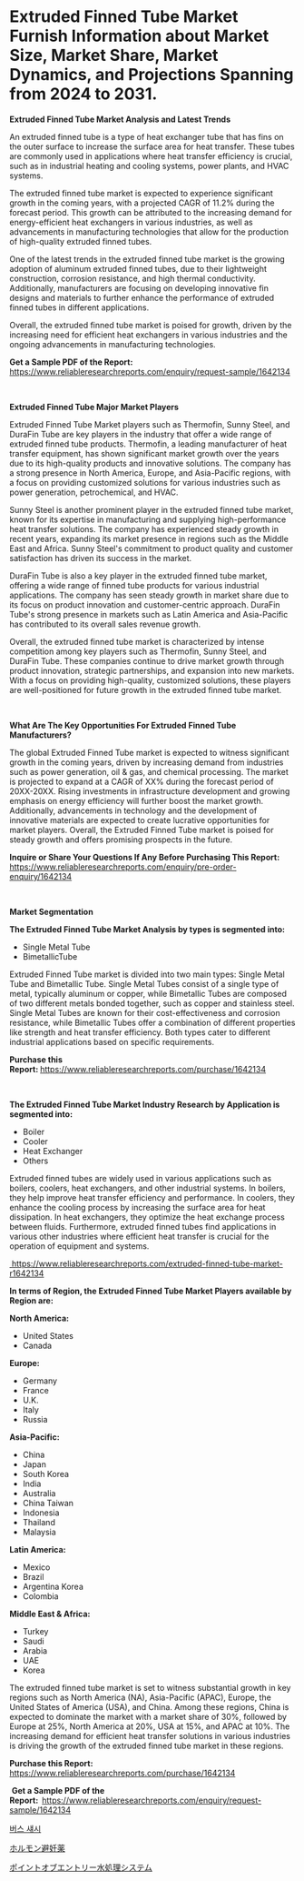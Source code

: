 <p><h1>Extruded Finned Tube Market Furnish Information about Market Size, Market Share, Market Dynamics, and Projections Spanning from 2024 to 2031.</h1></p><p><strong>Extruded Finned Tube Market Analysis and Latest Trends</strong></p>
<p><p>An extruded finned tube is a type of heat exchanger tube that has fins on the outer surface to increase the surface area for heat transfer. These tubes are commonly used in applications where heat transfer efficiency is crucial, such as in industrial heating and cooling systems, power plants, and HVAC systems.</p><p>The extruded finned tube market is expected to experience significant growth in the coming years, with a projected CAGR of 11.2% during the forecast period. This growth can be attributed to the increasing demand for energy-efficient heat exchangers in various industries, as well as advancements in manufacturing technologies that allow for the production of high-quality extruded finned tubes.</p><p>One of the latest trends in the extruded finned tube market is the growing adoption of aluminum extruded finned tubes, due to their lightweight construction, corrosion resistance, and high thermal conductivity. Additionally, manufacturers are focusing on developing innovative fin designs and materials to further enhance the performance of extruded finned tubes in different applications.</p><p>Overall, the extruded finned tube market is poised for growth, driven by the increasing need for efficient heat exchangers in various industries and the ongoing advancements in manufacturing technologies.</p></p>
<p><strong>Get a Sample PDF of the Report:&nbsp;</strong> <a href="https://www.reliableresearchreports.com/enquiry/request-sample/1642134">https://www.reliableresearchreports.com/enquiry/request-sample/1642134</a></p>
<p>&nbsp;</p>
<p><strong>Extruded Finned Tube Major Market Players</strong></p>
<p><p>Extruded Finned Tube Market players such as Thermofin, Sunny Steel, and DuraFin Tube are key players in the industry that offer a wide range of extruded finned tube products. Thermofin, a leading manufacturer of heat transfer equipment, has shown significant market growth over the years due to its high-quality products and innovative solutions. The company has a strong presence in North America, Europe, and Asia-Pacific regions, with a focus on providing customized solutions for various industries such as power generation, petrochemical, and HVAC.</p><p>Sunny Steel is another prominent player in the extruded finned tube market, known for its expertise in manufacturing and supplying high-performance heat transfer solutions. The company has experienced steady growth in recent years, expanding its market presence in regions such as the Middle East and Africa. Sunny Steel's commitment to product quality and customer satisfaction has driven its success in the market.</p><p>DuraFin Tube is also a key player in the extruded finned tube market, offering a wide range of finned tube products for various industrial applications. The company has seen steady growth in market share due to its focus on product innovation and customer-centric approach. DuraFin Tube's strong presence in markets such as Latin America and Asia-Pacific has contributed to its overall sales revenue growth.</p><p>Overall, the extruded finned tube market is characterized by intense competition among key players such as Thermofin, Sunny Steel, and DuraFin Tube. These companies continue to drive market growth through product innovation, strategic partnerships, and expansion into new markets. With a focus on providing high-quality, customized solutions, these players are well-positioned for future growth in the extruded finned tube market.</p></p>
<p>&nbsp;</p>
<p><strong>What Are The Key Opportunities For Extruded Finned Tube Manufacturers?</strong></p>
<p><p>The global Extruded Finned Tube market is expected to witness significant growth in the coming years, driven by increasing demand from industries such as power generation, oil & gas, and chemical processing. The market is projected to expand at a CAGR of XX% during the forecast period of 20XX-20XX. Rising investments in infrastructure development and growing emphasis on energy efficiency will further boost the market growth. Additionally, advancements in technology and the development of innovative materials are expected to create lucrative opportunities for market players. Overall, the Extruded Finned Tube market is poised for steady growth and offers promising prospects in the future.</p></p>
<p><strong>Inquire or Share Your Questions If Any Before Purchasing This Report:</strong> <a href="https://www.reliableresearchreports.com/enquiry/pre-order-enquiry/1642134">https://www.reliableresearchreports.com/enquiry/pre-order-enquiry/1642134</a></p>
<p>&nbsp;</p>
<p><strong>Market Segmentation</strong></p>
<p><strong>The Extruded Finned Tube Market Analysis by types is segmented into:</strong></p>
<p><ul><li>Single Metal Tube</li><li>BimetallicTube</li></ul></p>
<p><p>Extruded Finned Tube market is divided into two main types: Single Metal Tube and Bimetallic Tube. Single Metal Tubes consist of a single type of metal, typically aluminum or copper, while Bimetallic Tubes are composed of two different metals bonded together, such as copper and stainless steel. Single Metal Tubes are known for their cost-effectiveness and corrosion resistance, while Bimetallic Tubes offer a combination of different properties like strength and heat transfer efficiency. Both types cater to different industrial applications based on specific requirements.</p></p>
<p><strong>Purchase this Report:&nbsp;</strong><a href="https://www.reliableresearchreports.com/purchase/1642134">https://www.reliableresearchreports.com/purchase/1642134</a></p>
<p>&nbsp;</p>
<p><strong>The Extruded Finned Tube Market Industry Research by Application is segmented into:</strong></p>
<p><ul><li>Boiler</li><li>Cooler</li><li>Heat Exchanger</li><li>Others</li></ul></p>
<p><p>Extruded finned tubes are widely used in various applications such as boilers, coolers, heat exchangers, and other industrial systems. In boilers, they help improve heat transfer efficiency and performance. In coolers, they enhance the cooling process by increasing the surface area for heat dissipation. In heat exchangers, they optimize the heat exchange process between fluids. Furthermore, extruded finned tubes find applications in various other industries where efficient heat transfer is crucial for the operation of equipment and systems.</p></p>
<p><a href="https://www.reliableresearchreports.com/extruded-finned-tube-market-r1642134">&nbsp;https://www.reliableresearchreports.com/extruded-finned-tube-market-r1642134</a></p>
<p><strong>In terms of Region, the Extruded Finned Tube Market Players available by Region are:</strong></p>
<p>
    <p> <strong> North America: </strong>
        <ul>
            <li>United States</li>
            <li>Canada</li>
        </ul>
        </p> 
    <p> <strong> Europe: </strong>
        <ul>
            <li>Germany</li>
            <li>France</li>
            <li>U.K.</li>
            <li>Italy</li>
            <li>Russia</li>
        </ul>
        </p> 
    <p> <strong> Asia-Pacific: </strong>
        <ul>
            <li>China</li>
            <li>Japan</li>
            <li>South Korea</li>
            <li>India</li>
            <li>Australia</li>
            <li>China Taiwan</li>
            <li>Indonesia</li>
            <li>Thailand</li>
            <li>Malaysia</li>
        </ul>
        </p> 
    <p> <strong> Latin America: </strong>
        <ul>
            <li>Mexico</li>
            <li>Brazil</li>
            <li>Argentina Korea</li>
            <li>Colombia</li>
        </ul>
        </p> 
    <p> <strong> Middle East & Africa: </strong>
        <ul>
            <li>Turkey</li>
            <li>Saudi</li>
            <li>Arabia</li>
            <li>UAE</li>
            <li>Korea</li>
        </ul>
    </p>
    </p>
<p><p>The extruded finned tube market is set to witness substantial growth in key regions such as North America (NA), Asia-Pacific (APAC), Europe, the United States of America (USA), and China. Among these regions, China is expected to dominate the market with a market share of 30%, followed by Europe at 25%, North America at 20%, USA at 15%, and APAC at 10%. The increasing demand for efficient heat transfer solutions in various industries is driving the growth of the extruded finned tube market in these regions.</p></p>
<p><strong>Purchase this Report: </strong><a href="https://www.reliableresearchreports.com/purchase/1642134">https://www.reliableresearchreports.com/purchase/1642134</a></p>
<p>&nbsp;<strong>Get a Sample PDF of the Report:&nbsp;&nbsp;</strong><a href="https://www.reliableresearchreports.com/enquiry/request-sample/1642134">https://www.reliableresearchreports.com/enquiry/request-sample/1642134</a></p>
<p><strong></strong></p>
<p><p><a href="https://medium.com/@crumbles67678/%EB%B2%84%EC%8A%A4-%EC%83%A4%EC%8B%9C-%EC%8B%9C%EC%9E%A5-%EC%9C%A0%ED%98%95-%EC%9D%91%EC%9A%A9-%EB%B0%8F-%EC%A7%80%EB%A6%AC%EC%97%90-%EC%9D%98%ED%95%9C-%ED%8F%AC%EA%B4%84%EC%A0%81-%ED%8F%89%EA%B0%80-12da695f1075">버스 섀시</a></p><p><a href="https://medium.com/@bertramveum2023/%E3%83%9B%E3%83%AB%E3%83%A2%E3%83%B3%E9%81%BF%E5%A6%8A%E8%96%AC%E5%B8%82%E5%A0%B4%E3%81%AE%E6%8C%87%E6%A8%99%E3%82%92%E3%83%87%E3%82%B3%E3%83%BC%E3%83%89%E3%81%99%E3%82%8B-%E5%B8%82%E5%A0%B4%E3%82%B7%E3%82%A7%E3%82%A2-%E3%83%88%E3%83%AC%E3%83%B3%E3%83%89-%E3%81%8A%E3%82%88%E3%81%B3%E6%88%90%E9%95%B7%E3%83%91%E3%82%BF%E3%83%BC%E3%83%B3-58a7b639375c">ホルモン避妊薬</a></p><p><a href="https://medium.com/@madelynhowe2023/%E3%83%9D%E3%82%A4%E3%83%B3%E3%83%88-%E3%82%AA%E3%83%96-%E3%82%A8%E3%83%B3%E3%83%88%E3%83%AA%E3%83%BC%E6%B0%B4%E5%87%A6%E7%90%86%E3%82%B7%E3%82%B9%E3%83%86%E3%83%A0%E3%81%AE%E5%B8%82%E5%A0%B4%E8%AA%BF%E6%9F%BB%E3%83%AC%E3%83%9D%E3%83%BC%E3%83%88-%E3%81%9D%E3%81%AE%E6%AD%B4%E5%8F%B2%E3%81%A82031%E5%B9%B4%E3%81%BE%E3%81%A7%E3%81%AE%E4%BA%88%E6%B8%AC-b9d5d868fbf6">ポイントオブエントリー水処理システム</a></p></p>